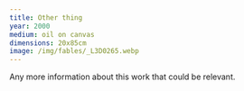 ```yaml
---
title: Other thing
year: 2000
medium: oil on canvas
dimensions: 20x85cm
image: /img/fables/_L3D0265.webp
---
```

Any more information about this work that could be relevant.